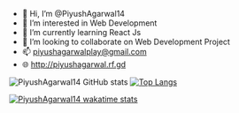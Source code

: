 - 👋 Hi, I’m @PiyushAgarwal14
- 👀 I’m interested in Web Development
- 🌱 I’m currently learning React Js
- 💞️ I’m looking to collaborate on Web Development Project 
- 📫 piyushagarwalplay@gmail.com
- :globe_with_meridians: http://piyushagarwal.rf.gd
<!---
PiyushAgarwal14/PiyushAgarwal14 is a ✨ special ✨ repository because its `README.md` (this file) appears on your GitHub profile.
You can click the Preview link to take a look at your changes.
--->

![PiyushAgarwal14 GitHub stats](https://github-readme-stats.vercel.app/api?username=PiyushAgarwal14&show_icons=true&theme=transparent)
[![Top Langs](https://github-readme-stats.vercel.app/api/top-langs/?username=PiyushAgarwal14&langs_count=8)](https://github.com/PiyushAgarwal14/github-readme-stats)

[![PiyushAgarwal14 wakatime stats](https://github-readme-stats.vercel.app/api/wakatime?username=PiyushAgarwal14)](https://github.com/PiyushAgarwal14/github-readme-stats)
